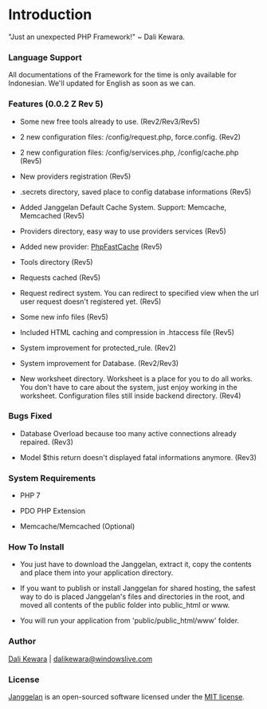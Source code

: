 # Introduction

"Just an unexpected PHP Framework!" ~ Dali Kewara.

### Language Support

All documentations of the Framework for the time is only available for Indonesian. We'll updated for
English as soon as we can.

### Features (0.0.2 Z Rev 5)

- Some new free tools already to use. (Rev2/Rev3/Rev5)

- 2 new configuration files: /config/request.php, force.config. (Rev2)

- 2 new configuration files: /config/services.php, /config/cache.php (Rev5)

- New providers registration (Rev5)

- .secrets directory, saved place to config database informations (Rev5)

- Added Janggelan Default Cache System. Support: Memcache, Memcached (Rev5)

- Providers directory, easy way to use providers services (Rev5)

- Added new provider: [PhpFastCache](https://github.com/PHPSocialNetwork/phpfastcache) (Rev5)

- Tools directory (Rev5)

- Requests cached (Rev5)

- Request redirect system. You can redirect to specified view when the url user request doesn't registered yet. (Rev5)

- Some new info files (Rev5)

- Included HTML caching and compression in .htaccess file (Rev5)

- System improvement for protected_rule. (Rev2)

- System improvement for Database. (Rev2/Rev3)

- New worksheet directory. Worksheet is a place for you to do all works. You don't have to care about the system, just enjoy working in the worksheet. Configuration files still inside backend directory. (Rev4)

### Bugs Fixed

- Database Overload because too many active connections already repaired. (Rev3)

- Model $this return doesn't displayed fatal informations anymore. (Rev3)

### System Requirements

- PHP 7

- PDO PHP Extension

- Memcache/Memcached (Optional)

### How To Install

- You just have to download the Janggelan, extract it, copy the contents and place them into your
  application directory.

- If you want to publish or install Janggelan for shared hosting, the safest way to do is placed Janggelan's files and directories in the root, and moved all contents of the public folder into public_html or www.

- You will run your application from 'public/public_html/www' folder.

### Author

[Dali Kewara](http://dalikewara.com) | [<dalikewara@windowslive.com>](mailto:dalikewara@windowslice.com)

### License

[Janggelan](http://dalikewara.com/project/janggelan) is an open-sourced software licensed under the [MIT license](http://opensource.org/licenses/MIT).
